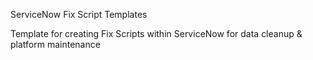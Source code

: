 ServiceNow Fix Script Templates

Template for creating Fix Scripts within ServiceNow for data cleanup & platform maintenance
